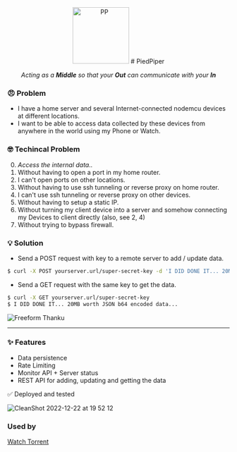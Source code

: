 

<div align="center">
  <img width="128" alt="PP" src="https://user-images.githubusercontent.com/43297314/212246395-badef135-ad50-47ef-9baa-cfa5ed7dae7b.png">
  # PiedPiper     


_Acting as a **Middle** so that your **Out** can communicate with your **In**_

</div>



### 😠 Problem

- I have a home server and several Internet-connected nodemcu devices at different locations.
- I want to be able to access data collected by these devices from anywhere in the world using my Phone or Watch.

### 🤓 Techincal Problem

0. _Access the internal data.._
1. Without having to open a port in my home router.
2. I can't open ports on other locations.
3. Without having to use ssh tunneling or reverse proxy on home router.
4. I can't use ssh tunneling or reverse proxy on other devices.
5. Without having to setup a static IP.
6. Without turning my client device into a server and somehow connecting my Devices to client directly (also, see 2, 4)
7. Without trying to bypass firewall.

### 💡 Solution

- Send a POST request with key to a remote server to add / update data.

```sh
$ curl -X POST yourserver.url/super-secret-key -d 'I DID DONE IT... 20MB worth JSON b64 encoded data...'
```

- Send a GET request with the same key to get the data.

```sh
$ curl -X GET yourserver.url/super-secret-key
$ I DID DONE IT... 20MB worth JSON b64 encoded data...
```

![Freeform Thanku](https://user-images.githubusercontent.com/43297314/209245713-39635b00-8930-4f90-b4d4-cc3a756a03e3.png)


---

### ✨ Features

- Data persistence
- Rate Limiting
- Monitor API + Server status
- REST API for adding, updating and getting the data


✅ Deployed and tested 

![CleanShot 2022-12-22 at 19 52 12](https://user-images.githubusercontent.com/43297314/209249586-f5cbf301-baca-4c99-9038-0e7a00bfc7e0.png)

### Used by
[Watch Torrent](https://github.com/Aayush9029/WatchTorrent)
